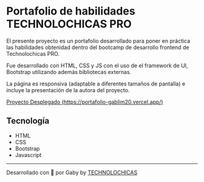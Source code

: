 # Portafolio de habilidades TECHNOLOCHICAS PRO

El presente proyecto es un portafolio desarrollado para poner en práctica las habilidades obtenidad dentro del bootcamp de desarrollo frontend de Technolochicas PRO.

Fue desarrollado con HTML, CSS y JS con el uso de el framework de UI, Bootstrap utilizando además bibliotecas externas.

La página es responsiva (adaptable a diferentes tamaños de pantalla) e incluye la presentación de la autora del proyecto.

[Proyecto Desplegado (https://portafolio-gablim20.vercel.app/)](https://portafolio-gablim20.vercel.app/)

## Tecnología

* HTML
* CSS
* Bootstrap
* Javascript
---
Desarrollado con 💜 por Gaby by [TECHNOLOCHICAS](https://tecnolochicas.mx/)
